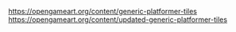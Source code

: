 https://opengameart.org/content/generic-platformer-tiles
https://opengameart.org/content/updated-generic-platformer-tiles